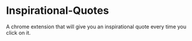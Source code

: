 # Inspirational-Quotes
A chrome extension that will give you an inspirational quote every time you click on it.
